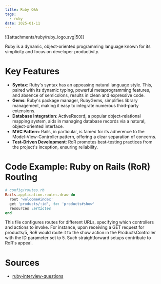 ```yaml
---
title: Ruby Q&A
tags:
  - ruby
date: 2025-01-11
---
```

![[attachments/ruby/ruby_logo.svg|50]]

Ruby is a dynamic, object-oriented programming language known for its simplicity and focus on developer productivity. 

# Key Features
- **Syntax**: Ruby's syntax has an appeasing natural language style. This, paired with its dynamic typing, powerful metaprogramming features, and absence of semicolons, results in clean and expressive code.
- **Gems**: Ruby's package manager, RubyGems, simplifies library management, making it easy to integrate numerous third-party extensions.
- **Database Integration**: ActiveRecord, a popular object-relational mapping system, aids in managing database records via a natural, object-oriented interface.
- **MVC Pattern**: Rails, in particular, is famed for its adherence to the Model-View-Controller pattern, offering a clear separation of concerns.
- **Test-Driven Development**: RoR promotes best-testing practices from the project's inception, ensuring reliability.

# Code Example: Ruby on Rails (RoR) Routing
```ruby
# config/routes.rb
Rails.application.routes.draw do
  root 'welcome#index'
  get 'products/:id', to: 'products#show'
  resources :articles
end
```
This file configures routes for different URLs, specifying which controllers and actions to invoke. For instance, upon receiving a GET request for products/5, RoR would route it to the show action in the ProductsController with the ID parameter set to 5. Such straightforward setups contribute to RoR's appeal.

# Sources
- [ruby-interview-questions](https://github.com/Devinterview-io/ruby-interview-questions)